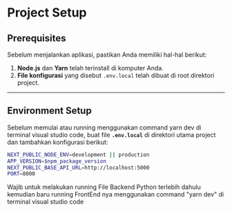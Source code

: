 # Project Setup

## Prerequisites

Sebelum menjalankan aplikasi, pastikan Anda memiliki hal-hal berikut:

1. **Node.js** dan **Yarn** telah terinstall di komputer Anda.
2. **File konfigurasi** yang disebut `.env.local` telah dibuat di root direktori project.

---

## Environment Setup

Sebelum memulai atau running menggunakan command yarn dev di terminal visual studio code, buat file **`.env.local`** di direktori utama project dan tambahkan konfigurasi berikut:

```bash
NEXT_PUBLIC_NODE_ENV=development || production
APP_VERSION=$npm_package_version
NEXT_PUBLIC_BASE_API_URL=http://localhost:5000
PORT=8000
```

Wajib untuk melakukan running File Backend Python terlebih dahulu kemudian baru running FrontEnd nya menggunakan command "yarn dev" di terminal visual studio code
